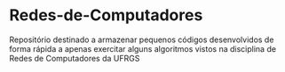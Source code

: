 # Redes-de-Computadores
Repositório destinado a armazenar pequenos códigos desenvolvidos de forma rápida a apenas exercitar alguns algoritmos vistos na disciplina de Redes de Computadores da UFRGS
